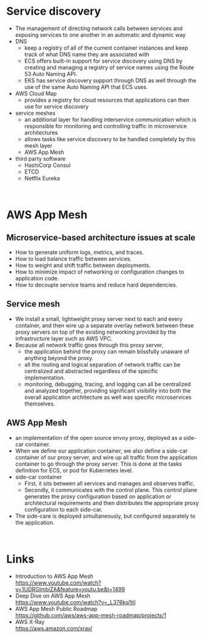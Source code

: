 # Service discovery
- The management of directing network calls between services and exposing services to one another in an automatic and dynamic way
- DNS
    - keep a registry of all of the current container instances and keep track of what DNS name they are associated with
    - ECS offers built-in support for service discovery using DNS by creating and managing a registry of service names using the Route 53 Auto Naming API.
    - EKS has service discovery support through DNS as well through the use of the same Auto Naming API that ECS uses.
- AWS Cloud Map
    - provides a registry for cloud resources that applications can then use for service discovery
- service meshes
    - an additional layer for handling interservice communication which is responsible for monitoring and controlling traffic in microservice architectures
    - allows tasks like service discovery to be handled completely by this mesh layer
    - AWS App Mesh
- third party software
    - HashiCorp Consul
    - ETCD
    - Netflix Eureka

<p>&nbsp;</p>

# AWS App Mesh

## Microservice-based architecture issues at scale
- How to generate uniform logs, metrics, and traces.
- How to load balance traffic between services.
- How to weight and shift traffic between deployments.
- How to minimize impact of networking or configuration changes to application code.
- How to decouple service teams and reduce hard dependencies.

## Service mesh
- We install a small, lightweight proxy server next to each and every container, and then wire up a separate overlay network between these proxy servers on top of the existing networking provided by the infrastructure layer such as AWS VPC.
- Because all network traffic goes through this proxy server, 
    - the application behind the proxy can remain blissfully unaware of anything beyond the proxy.
    - all the routing and logical separation of network traffic can be centralized and abstracted regardless of the specific implementation.
    - monitoring, debugging, tracing, and logging can all be centralized and analyzed together, providing significant visibility into both the overall application architecture as well was specific microservices themselves.

## AWS App Mesh
- an implementation of the open source envoy proxy, deployed as a side-car container.
- When we define our application container, we also define a side-car container of our proxy server, and wire up all traffic from the application container to go through the proxy server. This is done at the tasks definition for ECS, or pod for Kubernetes level.
- side-car container
    - First, it sits between all services and manages and observes traffic.
    - Secondly, it communicates with the control plane. This control plane generates the proxy configuration based on application or architectural requirements and then distributes the appropriate proxy configuration to each side-car.
- The side-care is deployed simultaneously, but configured separately to the application.

<p>&nbsp;</p>

# Links
- Introduction to AWS App Mesh  
    https://www.youtube.com/watch?v=1UDRGlmbiZA&feature=youtu.be&t=1499
- Deep Dive on AWS App Mesh  
    https://www.youtube.com/watch?v=_L376kq1tiI
- AWS App Mesh Public Roadmap  
    https://github.com/aws/aws-app-mesh-roadmap/projects/1
- AWS X-Ray  
    https://aws.amazon.com/xray/